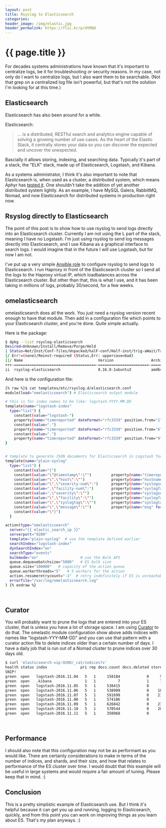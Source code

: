```yaml
---
layout: post
title: Rsyslog to Elasticsearch 
categories:
header_image: /img/elastic.jpg
header_permalink: https://flic.kr/p/dtMQd 
---
```


# {{ page.title }}

For decades systems administrations have known that it's important to centralize logs, be it for troubleshooting or security reasons. In my case, not only do I want to centralize logs, but I also want them to be searchable. (Not that grep on a centralized log file isn't powerful, but that's not the solution I'm looking for at this time.) 

## Elasticsearch

Elasticsearch has also been around for a while. 

Elasticsearch:

> ... is a distributed, RESTful search and analytics engine capable of solving a growing number of use cases. As the heart of the Elastic Stack, it centrally stores your data so you can discover the expected and uncover the unexpected.

Bascially it allows storing, indexing, and searching data. Typically it's part of a stack, the "ELK" stack, made up of Elasticsearch, Logstash, and Kibana. 

As a systems administrator, I think it's also important to note that Elasticsearch is, when used as a cluster, a distributed system, which means Aphyr has [tested it](https://aphyr.com/posts/323-jepsen-elasticsearch-1-5-0). One shouldn't take the addition of yet another distributed system lightly. As an example, I have MySQL Galera, RabbitMQ, Nomad, and now Elasticsearch for distributed systems in production right now.

## Rsyslog directly to Elasticsearch

The point of this post is to show how to use rsyslog to send logs directly into an Elasticsearch cluster. Currently I am not using the L part of the stack, meaning I have no Logstash. I'm just using rsyslog to send log messages directly into Elasticsearch, and I use Kibana as a graphical interface to search logs. I would imagine that in the future I will use Logstash, but for now I am not.

I've put up a very simple [Ansible role](https://github.com/ccollicutt/ansible-role-elasticsearch-rsyslog) to configure rsyslog to send logs to Elasticsearch. I run Haproxy in front of the Elasticsearch cluster so I send all the logs to the Haproxy virtual IP, which loadbalances across the Elasticsearch cluster. But other than that, this is what I use, and it has been taking in millions of logs, probably 30/second, for a few weeks.

## omelasticsearch

omelasticsearch does all the work. You just need a rsyslog version recent enough to have that module. Then add in a configuration file which points to your Elasticsearch cluster, and you're done. Quite simple actually.

Here is the package:

~~~bash
$ dpkg --list rsyslog-elasticsearch
Desired=Unknown/Install/Remove/Purge/Hold
| Status=Not/Inst/Conf-files/Unpacked/halF-conf/Half-inst/trig-aWait/Trig-pend
|/ Err?=(none)/Reinst-required (Status,Err: uppercase=bad)
||/ Name                                  Version                 Architecture            Description
+++-=====================================-=======================-=======================-===============================================================================
ii  rsyslog-elasticsearch                 8.16.0-1ubuntu3         amd64                   Elasticsearch output plugin for rsyslog
~~~

And here is the configuration file:

~~~bash
{% raw %}$ cat templates/etc/rsyslog.d/elasticsearch.conf 
module(load="omelasticsearch") # Elasticsearch output module

# this is for index names to be like: logstash-YYYY.MM.DD
template(name="logstash-index"
  type="list") {
    constant(value="logstash-")
    property(name="timereported" dateFormat="rfc3339" position.from="1" position.to="4")
    constant(value=".")
    property(name="timereported" dateFormat="rfc3339" position.from="6" position.to="7")
    constant(value=".")
    property(name="timereported" dateFormat="rfc3339" position.from="9" position.to="10")
}


# template to generate JSON documents for Elasticsearch in Logstash format
template(name="plain-syslog"
  type="list") {
    constant(value="{")
    constant(value="\"@timestamp\":\"")         property(name="timereported" dateFormat="rfc3339")
    constant(value="\",\"host\":\"")            property(name="hostname")
    constant(value="\",\"severity-num\":")      property(name="syslogseverity")
    constant(value=",\"facility-num\":")        property(name="syslogfacility")
    constant(value=",\"severity\":\"")          property(name="syslogseverity-text")
    constant(value="\",\"facility\":\"")        property(name="syslogfacility-text")
    constant(value="\",\"syslogtag\":\"")       property(name="syslogtag" format="json")
    constant(value="\",\"message\":\"")         property(name="msg" format="json")
    constant(value="\"}")
  }

action(type="omelasticsearch"
  server="{{ elastic_search_ip }}"
  serverport="9200"
  template="plain-syslog"  # use the template defined earlier
  searchIndex="logstash-index"
  dynSearchIndex="on"
  searchType="events"
  bulkmode="on"                   # use the Bulk API
  queue.dequeuebatchsize="5000"   # ES bulk size
  queue.size="100000"   # capacity of the action queue
  queue.workerthreads="5"   # 5 workers for the action
  action.resumeretrycount="-1"  # retry indefinitely if ES is unreachable
  errorfile="/var/log/omelasticsearch.log"
) {% endraw %}
~~~

<br>

## Curator

You will probably want to prune the logs that are entered into your ES cluster, that is unless you have a lot of storage space. I am using [Curator](https://github.com/elastic/curator) to do that. The omelastic module configuration show above adds indices with names like "logstash-YYY-MM-DD" and you can use that pattern with a curator action file to delete indices older than a certain number of days. I have a daily job that is run out of a Nomad cluster to prune indices over 30 days old.


~~~bash
$ curl 'elasticsearch-vip:9200/_cat/indices?v'
health status index               pri rep docs.count docs.deleted store.size pri.store.size 
SNIP!
green  open   logstash-2016.11.04   5   1     158184            0     55.4mb         27.7mb 
green  open   .kibana               1   1          7            1     72.1kb           36kb 
green  open   logstash-2016.11.05   5   1     538415            0      181mb         90.5mb 
green  open   logstash-2016.11.06   5   1     538909            0    181.1mb         90.5mb 
green  open   logstash-2016.11.07   5   1     591699            0    219.6mb        109.9mb 
green  open   logstash-2016.11.08   5   1     574186            0      207mb        103.5mb 
green  open   logstash-2016.11.09   5   1     626842            0    231.8mb        115.9mb 
green  open   logstash-2016.11.10   5   1     570544            0    203.8mb        101.9mb 
green  open   logstash-2016.11.11   5   1     350968            0      145mb         69.9mb 
~~~ 

<br>

## Performance

I should also note that this configuration may not be as performant as you would like. There are certainly considerations to make in terms of the number of indices, and shards, and their size, and how that relates to performance of the ES cluster over time. I would doubt that this example will be useful in large systems and would require a fair amount of tuning. Please keep that in mind. :)

## Conclusion

This is a pretty simplistic example of Elasticsearch use. But I think it's helpful because it can get you up and running, logging to Elasticsearch, quickly, and from this point you can work on improving things as you learn about ES. That's my plan anyways. :)
